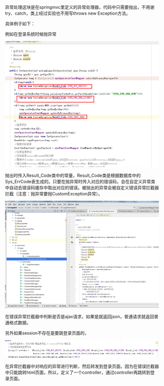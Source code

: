 异常处理这块是在springmvc里定义的异常处理器，代码中只需要抛出，不用谢try、catch，类上经过实验也不用写throws new Exception方法。

具体例子如下：

例如在登录系统时候抛异常

![](/assets/customException.png)

抛出时传入Result\_Code类中的常量，Result\_Code类是根据数据库中的Sys\_ErrCode表生成的。只要在抛异常时传入对应的错误码，会在自定义异常类中自动去错误码缓存中取出对应的错误。被抛出的异常会被自定义错误异常拦截器拦截（注意：抛异常要抛CustomException异常）。

![](/assets/custException.png)

在错误异常拦截器中判断是否是ajax请求，如果是就返回json，普通请求就返回普通格式数据。

另外如果session不存在是要跳登录页面的，

![](/assets/jump-login.png)

在异常拦截器中对响应的异常进行判断，然后转发到登录页面。因为在错误拦截器中只能跳转html页面，所以，定义了一个controller，通过controller再跳转到登录页面。

